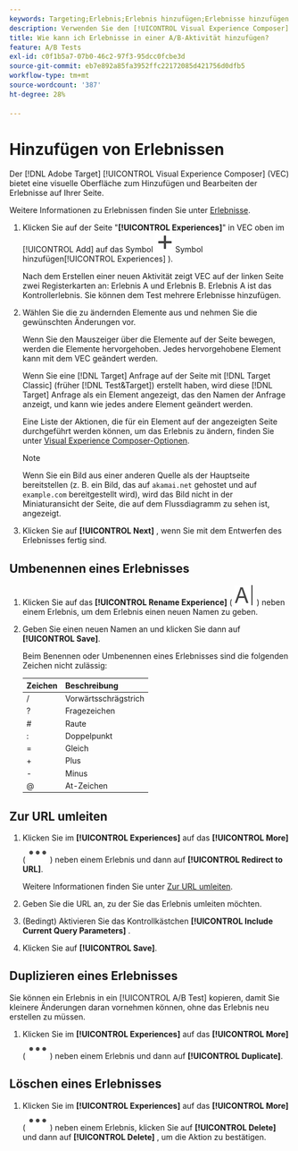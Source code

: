 ```yaml
---
keywords: Targeting;Erlebnis;Erlebnis hinzufügen;Erlebnisse hinzufügen
description: Verwenden Sie den [!UICONTROL Visual Experience Composer] (VEC), um Aktivitäten Erlebnisse hinzuzufügen.
title: Wie kann ich Erlebnisse in einer A/B-Aktivität hinzufügen?
feature: A/B Tests
exl-id: c0f1b5a7-07b0-46c2-97f3-95dcc0fcbe3d
source-git-commit: eb7e892a85fa3952ffc22172085d421756d0dfb5
workflow-type: tm+mt
source-wordcount: '387'
ht-degree: 28%

---
```


# Hinzufügen von Erlebnissen

Der [!DNL Adobe Target] [!UICONTROL Visual Experience Composer] (VEC) bietet eine visuelle Oberfläche zum Hinzufügen und Bearbeiten der Erlebnisse auf Ihrer Seite.

Weitere Informationen zu Erlebnissen finden Sie unter [Erlebnisse](/help/main/c-experiences/experiences.md#concept_A2E10F6AFB3D4AEAB6951EE14688848D).

1. Klicken Sie auf der Seite &quot;**[!UICONTROL Experiences]**&quot; in VEC oben im [!UICONTROL Add] auf das Symbol ![&#x200B; ( &#x200B;](/help/main/assets/icons/Add.svg)Symbol hinzufügen[!UICONTROL Experiences] ).

   Nach dem Erstellen einer neuen Aktivität zeigt VEC auf der linken Seite zwei Registerkarten an: Erlebnis A und Erlebnis B. Erlebnis A ist das Kontrollerlebnis. Sie können dem Test mehrere Erlebnisse hinzufügen.

1. Wählen Sie die zu ändernden Elemente aus und nehmen Sie die gewünschten Änderungen vor.

   Wenn Sie den Mauszeiger über die Elemente auf der Seite bewegen, werden die Elemente hervorgehoben. Jedes hervorgehobene Element kann mit dem VEC geändert werden.

   Wenn Sie eine [!DNL Target] Anfrage auf der Seite mit [!DNL Target Classic] (früher [!DNL Test&Target]) erstellt haben, wird diese [!DNL Target] Anfrage als ein Element angezeigt, das den Namen der Anfrage anzeigt, und kann wie jedes andere Element geändert werden.

   Eine Liste der Aktionen, die für ein Element auf der angezeigten Seite durchgeführt werden können, um das Erlebnis zu ändern, finden Sie unter [Visual Experience Composer-Optionen](/help/main/c-experiences/c-visual-experience-composer/viztarget-options.md).

   >[!NOTE]
   >
   >Wenn Sie ein Bild aus einer anderen Quelle als der Hauptseite bereitstellen (z. B. ein Bild, das auf `akamai.net` gehostet und auf `example.com` bereitgestellt wird), wird das Bild nicht in der Miniaturansicht der Seite, die auf dem Flussdiagramm zu sehen ist, angezeigt.

1. Klicken Sie auf **[!UICONTROL Next]** , wenn Sie mit dem Entwerfen des Erlebnisses fertig sind.

## Umbenennen eines Erlebnisses

1. Klicken Sie auf das **[!UICONTROL Rename Experience]** ( ![Umbenennen](/help/main/assets/icons/Rename.svg) ) neben einem Erlebnis, um dem Erlebnis einen neuen Namen zu geben.

2. Geben Sie einen neuen Namen an und klicken Sie dann auf **[!UICONTROL Save]**.

   Beim Benennen oder Umbenennen eines Erlebnisses sind die folgenden Zeichen nicht zulässig:

   | Zeichen | Beschreibung |
   |--- |--- |
   | / | Vorwärtsschrägstrich |
   | ? | Fragezeichen |
   | # | Raute |
   | : | Doppelpunkt |
   | = | Gleich |
   | + | Plus |
   | - | Minus |
   | @ | At-Zeichen |

## Zur URL umleiten

1. Klicken Sie im **[!UICONTROL Experiences]** auf das **[!UICONTROL More]** ( ![Mehr-Symbol](/help/main/assets/icons/MoreSmall.svg) ) neben einem Erlebnis und dann auf **[!UICONTROL Redirect to URL]**.

   Weitere Informationen finden Sie unter [Zur URL umleiten](/help/main/c-experiences/c-visual-experience-composer/redirect-offer.md).

1. Geben Sie die URL an, zu der Sie das Erlebnis umleiten möchten.

1. (Bedingt) Aktivieren Sie das Kontrollkästchen **[!UICONTROL Include Current Query Parameters]** .

1. Klicken Sie auf **[!UICONTROL Save]**.

## Duplizieren eines Erlebnisses

Sie können ein Erlebnis in ein [!UICONTROL A/B Test] kopieren, damit Sie kleinere Änderungen daran vornehmen können, ohne das Erlebnis neu erstellen zu müssen.

1. Klicken Sie im **[!UICONTROL Experiences]** auf das **[!UICONTROL More]** ( ![Mehr-Symbol](/help/main/assets/icons/MoreSmall.svg) ) neben einem Erlebnis und dann auf **[!UICONTROL Duplicate]**.

## Löschen eines Erlebnisses

1. Klicken Sie im **[!UICONTROL Experiences]** auf das **[!UICONTROL More]** ( ![Mehr-Symbol](/help/main/assets/icons/MoreSmall.svg) ) neben einem Erlebnis, klicken Sie auf **[!UICONTROL Delete]** und dann auf **[!UICONTROL Delete]** , um die Aktion zu bestätigen.
